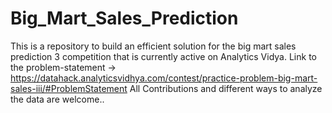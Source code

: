 # Big_Mart_Sales_Prediction
This is a repository to build an efficient solution for the big mart sales prediction 3 competition that is currently active on Analytics Vidya.
Link to the problem-statement -> https://datahack.analyticsvidhya.com/contest/practice-problem-big-mart-sales-iii/#ProblemStatement
All Contributions and different ways to analyze the data are welcome..
